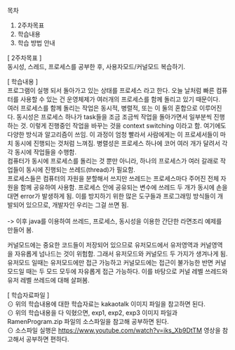 목차
1. 2주차목표
2. 학습내용
3. 학습 방법 안내



[ 2주차목표 ] <br>
동시성, 스레드, 프로세스를 공부한 후, 사용자모드/커널모드 복습하기.<br>

[ 학습내용 ] <br>
 프로그램이 실행 되서 돌아가고 있는 상태를 프로세스 라고 한다. 오늘 날처럼 빠른 컴퓨터를 사용할 수 있는 건 운영체제가 여러개의 프로세스를 함께 돌리고 있기 때문이다.<br>
 여러 프로세스를 함께 돌리는 작업은 동시적, 병렬적, 또는 이 둘의 혼합으로 이루어진다. 동시성은 프로세스 하나가 task들을 조금 조금씩 작업을 돌아가면서 일부분씩 진행하는 것. 이렇게 진행중인 작업을 바꾸는 것을 context switching 이라고 함. 여기에도 다양한 방식과 알고리즘이 쓰임. 이 과정이 엄청 빨라서 사람에게는 이 프로세서들이 마치 동시에 진행되는 것처럼 느껴짐. 병렬성은 프로세스 하나에 코어 여러 개가 달려서 각각 동시에 작업들을 수행함. <br>
 컴퓨터가 동시에 프로세스를 돌리는 것 뿐만 아니라, 하나의 프로세스가 여러 갈래로 작업들이 동시에 진행되는 쓰레드(thread)가 필요함.<br>
 프로세스들은 컴퓨터의 자원을 분할해서 쓰지만 쓰레드는 프로세스마다 주어진 전체 자원을 함께 공유하여 사용함. 프로세스 안에 공유되는 변수에 쓰레드 두 개가 동시에 손을 대면 error가 발생하게 됨. 이를 방지하기 위한 많은 도구들과 프로그래밍 방식들이 개발되어 있으므로, 개발자인 우리는 그걸 쓰면 됨.<br>
<br>
 -> 이후 java를 이용하여 쓰레드, 프로세스, 동시성을 이용한 간단한 라면조리 예제를 만들어 봄.<br>

 커널모드에는 중요한 코드들이 저장되어 있으므로 유저모드에서 유저영역과 커널영역을 자유롭게 넘나드는 것이 위험함. 그래서 유저모드와 커널모드 두 가지가 생겨나게 됨. 유저모드 일때는 유저모드에만 접근 가능하고 커널모드에는 접근이 불가능한 반면 커널모드일 때는 두 모드 모두에 자유롭게 접근 가능하다. 이를 바탕으로 커널 레벨 쓰레드와 유저 레벨 쓰레드에 대해 살펴봄.<br>

[ 학습자료파일 ]<br>
 ⊙ 위의 학습내용에 대한 학습자료는 kakaotalk 이미지 파일을 참고하면 된다. <br>
 ⊙ 위의 학습내용을 다 익혔으면, exp1, exp2, exp3 이미지 파일과 RamenProgram.zip 파일의 소스파일을 참고해 공부하면 된다.<br>
 ⊙ 소스파일 실행은 https://www.youtube.com/watch?v=iks_Xb9DtTM 영상을 참고해서 공부하면 편하다.
